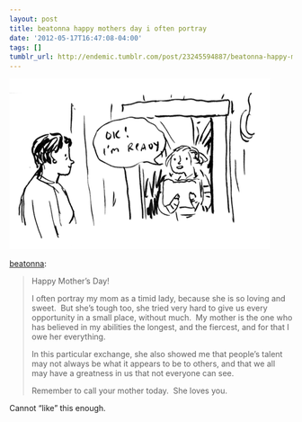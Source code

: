 ```yaml
---
layout: post
title: beatonna happy mothers day i often portray
date: '2012-05-17T16:47:08-04:00'
tags: []
tumblr_url: http://endemic.tumblr.com/post/23245594887/beatonna-happy-mothers-day-i-often-portray
---
```

 ![](/tumblr_files/tumblr_m3z2wgq4tk1rnw5qjo1_500.png)  

[beatonna](http://beatonna.tumblr.com/post/22981437709/happy-mothers-day-i-often-portray-my-mom-as-a):

> Happy Mother’s Day!
> 
> I often portray my mom as a timid lady, because she is so loving and sweet.&nbsp; But she’s tough too, she tried very hard to give us every opportunity in a small place, without much.&nbsp; My mother is the one who has believed in my abilities the longest, and the fiercest, and for that I owe her everything.
> 
> In this particular exchange, she also showed me that people’s talent may not always be what it appears to be to others, and that we all may have a greatness in us that not everyone can see.
> 
> Remember to call your mother today.&nbsp; She loves you.

Cannot “like” this enough.

